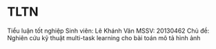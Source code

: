 # TLTN
Tiểu luận tốt nghiệp
Sinh viên: Lê Khánh Văn
MSSV: 20130462
Chủ đề: Nghiên cứu kỹ thuật multi-task learning cho bài toán mô tả hình ảnh
